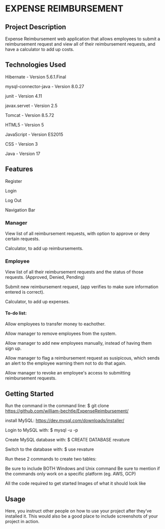 # **EXPENSE REIMBURSEMENT**

## **Project Description**
Expense Reimbursement web application that allows employees to submit a reimbursement request and view all of their reimbursement requests, and have a calculator to add up costs.

## **Technologies Used**
Hibernate - Version 5.6.1.Final

mysql-connector-java - Version 8.0.27

junit - Version 4.11

javax.servet - Version 2.5

Tomcat - Version 8.5.72

HTML5 - Version 5

JavaScript - Version ES2015

CSS - Version 3

Java - Version 17

## **Features**

Register

Login 

Log Out

Navigation Bar 

### **Manager**

View list of all reimbursement requests, with option to approve or deny certain requests.

Calculator, to add up reimbursements.

### **Employee**

View list of all their reimbursement requests and the status of those requests. (Approved, Denied, Pending)

Submit new reimbursement request, (app verifies to make sure information entered is correct).

Calculator, to add up expenses. 

#### **To-do list:**

Allow employees to transfer money to eachother.

Allow manager to remove employees from the system.

Allow manager to add new employees manually, instead of having them sign up.

Allow manager to flag a reimbursement request as susipicous, which sends an alert to the employee warning them not to do that again.

Allow manager to revoke an employee's access to submitting reimbursement requests.


## **Getting Started**
Run the command in the command line: $ git clone https://github.com/william-bechtle/ExpenseReimbursement/

install MySQL: https://dev.mysql.com/downloads/installer/

Login to MySQL with: $ mysql -u <USERNAME> -p <PASSWORD>
  
Create MySQL database with: $ CREATE DATABASE revature
  
Switch to the database with: $ use revature
  
Run these 2 commands to create two tables: 

  


Be sure to include BOTH Windows and Unix command
Be sure to mention if the commands only work on a specific platform (eg. AWS, GCP)

All the code required to get started
Images of what it should look like

## **Usage**
Here, you instruct other people on how to use your project after they’ve installed it. This would also be a good place to include screenshots of your project in action.

